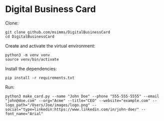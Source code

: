 # Digital Business Card

Clone:

```
git clone github.com/msimms/DigitalBusinessCard
cd DigitalBusinessCard
```

Create and activate the virtual environment:
```
python3 -m venv venv
source venv/bin/activate
```

Install the dependencies:
```
pip install -r requirements.txt
```

Run:
```
python3 make_card.py --name "John Doe" --phone "555-555-5555" --email "john@doe.com" --org="Acme" --title="CEO" --website="example.com" --logo_path="/Users/Joe/images/logo.png" --social="type=linkedin:https://www.linkedin.com/in/john-doe/" --font_name="Arial"
```
